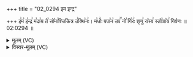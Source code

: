 +++
title = "02_0294 इम इन्द्र"

+++
इ꣣म꣡ इ꣡न्द्र꣣ म꣡दा꣢य ते꣣ सो꣡मा꣢श्चिकित्र उ꣣क्थि꣡नः꣢। म꣡धोः꣢ पपा꣣न꣡ उप꣢꣯ नो꣣ गि꣡रः꣢ शृणु꣣ रा꣡स्व꣢ स्तो꣣त्रा꣡य꣢ गिर्वणः ॥ 02:0294 ॥

<details><summary>मूलम् (VC)</summary>

इ꣣म꣡ इ꣡न्द्र꣣ म꣡दा꣢य ते꣣ सो꣡मा꣢श्चिकित्र उ꣣क्थि꣢नः꣣ । म꣡धोः꣢ पपा꣣न꣡ उप꣢꣯ नो꣣ गि꣡रः꣢ शृणु꣣ रा꣡स्व꣢ स्तो꣣त्रा꣡य꣢ गिर्वणः ॥२९४
</details>

<details><summary>विस्वर-मूलम् (VC)</summary>

इम इन्द्र मदाय ते सोमाश्चिकित्र उक्थिनः । मधोः पपान उप नो गिरः शृणु रास्व स्तोत्राय गिर्वणः ॥२९४
</details>